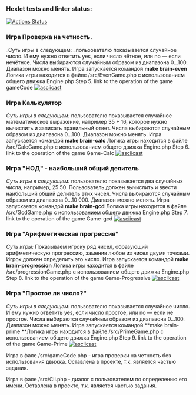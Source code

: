 ### Hexlet tests and linter status:

[![Actions Status](https://github.com/olegserbat/php-project-45/actions/workflows/hexlet-check.yml/badge.svg)](https://github.com/olegserbat/php-project-45/actions)

### Игра Проверка на четность.

_Суть игры в следующем: _пользователю показывается случайное число.
И ему нужно ответить yes, если число чётное, или no — если нечётное.
Числа выбираются случайным образом из диапазона 0...100.
Диапазон можно менять.
Игра запускается командой  **make brain-even**
Логика игры находится в файле /src/EvenGame.php c использованием общего движка Engine.php
Step 5. link to the operation of the game gameCode
[![asciicast](https://asciinema.org/a/DqwwQRgXwf4WZMH7XfzGPBSYy.svg)](https://asciinema.org/a/DqwwQRgXwf4WZMH7XfzGPBSYy)

### Игра Калькулятор

_Суть игры в следующем:_ пользователю показывается случайное математическое выражение, например 35 + 16,
которое нужно вычислить и записать правильный ответ. Числа выбираются случайным образом из диапазона 0...100.
Диапазон можно менять.
Игра запускается командой  **make brain-calc**
Логика игры находится в файле /src/CalcGame.php c использованием общего движка Engine.php
Step 6. link to the operation of the game Game-Calc
[![asciicast](https://asciinema.org/a/ksLiRguWw7HQEgAajFe3iPANo.svg)](https://asciinema.org/a/ksLiRguWw7HQEgAajFe3iPANo)

### Игра "НОД" - наибольший общий делитель

_Суть игры в следующем:_ пользователю показывается два случайных числа, например, 25 50.
Пользователь должен вычислить и ввести наибольший общий делитель этих чисел.
Числа выбираются случайным образом из диапазона 0...10 000.
Диапазон можно менять.
Игра запускается командой  **make brain-gcd**
Логика игры находится в файле /src/GcdGame.php c использованием общего движка Engine.php
Step 7. link to the operation of the game Game-gcd
[![asciicast](https://asciinema.org/a/yrZvU3J9tHXaD7LYmjEEZnsjm.svg)](https://asciinema.org/a/yrZvU3J9tHXaD7LYmjEEZnsjm)

### Игра "Арифметическая прогрессия"

_Суть игры:_ Показываем игроку ряд чисел, образующий арифметическую прогрессию, заменив любое из чисел двумя точками.
Игрок должен определить это число.
Игра запускается командой  **make brain-progression**
Логика игры находится в файле /src/progressionGame.php c использованием общего движка Engine.php
Step 8. link to the operation of the game Game-Progressive
[![asciicast](https://asciinema.org/a/R3fTmFaZSwLR0R1veRlvBXZVp.svg)](https://asciinema.org/a/R3fTmFaZSwLR0R1veRlvBXZVp)

### Игра "Простое ли число?"

_Суть игры в следующем:_ пользователю показывается случайное число.
И ему нужно ответить yes, если число простое, или no — если не простое.
Числа выбираются случайным образом из диапазона 0...100.
Диапазон можно менять.
Игра запускается командой  **make brain-prime
**Логика игры находится в файле /src/PrimeGame.php c использованием общего движка Engine.php
Step 9. link to the operation of the game Game-Prime
[![asciicast](https://asciinema.org/a/ZuGkCo8TTfGLqvfJ3POd4q3ME.svg)](https://asciinema.org/a/ZuGkCo8TTfGLqvfJ3POd4q3ME)

Игра в фале /src/gameCode.php - игра проверки на четность без использования движка. Оставлена в проекте,
т.к. является частью задания.

Игра в фале /src/Cli.php - диалог с пользователем по определению его имени. Оставлена в проекте,
т.к. является частью задания.

